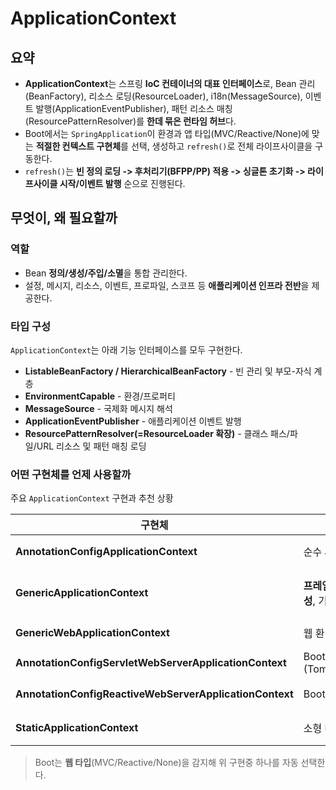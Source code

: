# ApplicationContext

## 요약
- **ApplicationContext**는 스프링 **IoC 컨테이너의 대표 인터페이스**로, Bean 관리(BeanFactory), 리소스 로딩(ResourceLoader), i18n(MessageSource),
이벤트 발행(ApplicationEventPublisher), 패턴 리소스 매칭(ResourcePatternResolver)를 **한데 묶은 런타임 허브**다.
- Boot에서는 `SpringApplication`이 환경과 앱 타입(MVC/Reactive/None)에 맞는 **적절한 컨텍스트 구현체**를 선택, 생성하고 `refresh()`로 전체 라이프사이클을 구동한다.
- `refresh()`는 **빈 정의 로딩 -> 후처리기(BFPP/PP) 적용 -> 싱글톤 초기화 -> 라이프사이클 시작/이벤트 발행** 순으로 진행된다.

## 무엇이, 왜 필요할까

### 역할
- Bean **정의/생성/주입/소멸**을 통합 관리한다.
- 설정, 메시지, 리소스, 이벤트, 프로파일, 스코프 등 **애플리케이션 인프라 전반**을 제공한다.

### 타입 구성
`ApplicationContext`는 아래 기능 인터페이스를 모두 구현한다.

- **ListableBeanFactory / HierarchicalBeanFactory** - 빈 관리 및 부모-자식 계층
- **EnvironmentCapable** - 환경/프로퍼티
- **MessageSource** - 국제화 메시지 해석
- **ApplicationEventPublisher** - 애플리케이션 이벤트 발행
- **ResourcePatternResolver(=ResourceLoader 확장)** - 클래스 패스/파일/URL 리소스 및 패턴 매칭 로딩

### 어떤 구현체를 언제 사용할까
주요 `ApplicationContext` 구현과 추천 상황

| 구현체                                                     | 언제/어디서                           | 특징                                                                    |
| ------------------------------------------------------- | -------------------------------- | --------------------------------------------------------------------- |
| **AnnotationConfigApplicationContext**                  | 순수 Java 앱, 테스트, CLI              | `@Configuration`/컴포넌트 스캔 기반. 간단한 부트스트랩에 적합.                           |
| **GenericApplicationContext**                           | **프레임워크/라이브러리 작성**, 기능 테스트       | 내부에 `DefaultListableBeanFactory`. 코드로 `registerBean` 등 **함수형 등록** 가능. |
| **GenericWebApplicationContext**                        | 웹 환경에서 수동 부트스트랩                  | Web 전용 확장 포인트(`ThemeSource`, `ConfigurableWebApplicationContext`).    |
| **AnnotationConfigServletWebServerApplicationContext**  | Boot MVC (Tomcat/Jetty/Undertow) | 웹 서버를 **onRefresh** 단계에서 부팅.                                          |
| **AnnotationConfigReactiveWebServerApplicationContext** | Boot WebFlux                     | Netty 등 **리액티브 서버**를 onRefresh에서 부팅.                                  |
| **StaticApplicationContext**                            | 소형 테스트/샘플                        | 외부 설정 없이 프로그램적으로 빈/메시지 등록.                                            |

> Boot는 **웹 타입**(MVC/Reactive/None)을 감지해 위 구현중 하나를 자동 선택한다.


